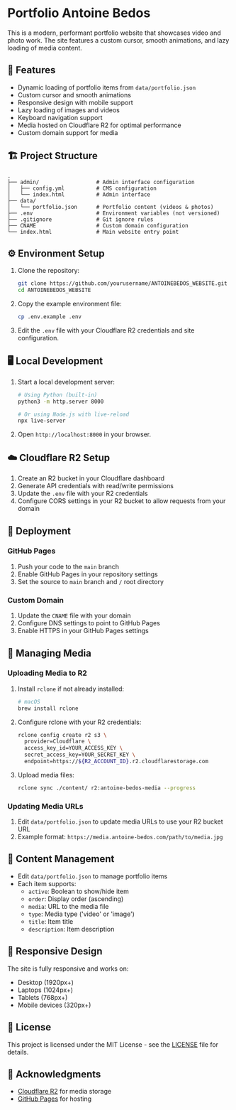 # Portfolio Antoine Bedos

This is a modern, performant portfolio website that showcases video and photo work. The site features a custom cursor, smooth animations, and lazy loading of media content.

## 🚀 Features

- Dynamic loading of portfolio items from `data/portfolio.json`
- Custom cursor and smooth animations
- Responsive design with mobile support
- Lazy loading of images and videos
- Keyboard navigation support
- Media hosted on Cloudflare R2 for optimal performance
- Custom domain support for media

## 🏗️ Project Structure

```
.
├── admin/                  # Admin interface configuration
│   ├── config.yml          # CMS configuration
│   └── index.html          # Admin interface
├── data/
│   └── portfolio.json      # Portfolio content (videos & photos)
├── .env                    # Environment variables (not versioned)
├── .gitignore              # Git ignore rules
├── CNAME                   # Custom domain configuration
└── index.html              # Main website entry point
```

## ⚙️ Environment Setup

1. Clone the repository:
   ```bash
   git clone https://github.com/yourusername/ANTOINEBEDOS_WEBSITE.git
   cd ANTOINEBEDOS_WEBSITE
   ```

2. Copy the example environment file:
   ```bash
   cp .env.example .env
   ```

3. Edit the `.env` file with your Cloudflare R2 credentials and site configuration.

## 🖥️ Local Development

1. Start a local development server:
   ```bash
   # Using Python (built-in)
   python3 -m http.server 8000
   
   # Or using Node.js with live-reload
   npx live-server
   ```

2. Open `http://localhost:8000` in your browser.

## ☁️ Cloudflare R2 Setup

1. Create an R2 bucket in your Cloudflare dashboard
2. Generate API credentials with read/write permissions
3. Update the `.env` file with your R2 credentials
4. Configure CORS settings in your R2 bucket to allow requests from your domain

## 🚀 Deployment

### GitHub Pages
1. Push your code to the `main` branch
2. Enable GitHub Pages in your repository settings
3. Set the source to `main` branch and `/` root directory

### Custom Domain
1. Update the `CNAME` file with your domain
2. Configure DNS settings to point to GitHub Pages
3. Enable HTTPS in your GitHub Pages settings

## 🔧 Managing Media

### Uploading Media to R2

1. Install `rclone` if not already installed:
   ```bash
   # macOS
   brew install rclone
   ```

2. Configure rclone with your R2 credentials:
   ```bash
   rclone config create r2 s3 \
     provider=Cloudflare \
     access_key_id=YOUR_ACCESS_KEY \
     secret_access_key=YOUR_SECRET_KEY \
     endpoint=https://${R2_ACCOUNT_ID}.r2.cloudflarestorage.com
   ```

3. Upload media files:
   ```bash
   rclone sync ./content/ r2:antoine-bedos-media --progress
   ```

### Updating Media URLs

1. Edit `data/portfolio.json` to update media URLs to use your R2 bucket URL
2. Example format: `https://media.antoine-bedos.com/path/to/media.jpg`

## 📝 Content Management

- Edit `data/portfolio.json` to manage portfolio items
- Each item supports:
  - `active`: Boolean to show/hide item
  - `order`: Display order (ascending)
  - `media`: URL to the media file
  - `type`: Media type ('video' or 'image')
  - `title`: Item title
  - `description`: Item description

## 📱 Responsive Design

The site is fully responsive and works on:
- Desktop (1920px+)
- Laptops (1024px+)
- Tablets (768px+)
- Mobile devices (320px+)

## 📄 License

This project is licensed under the MIT License - see the [LICENSE](LICENSE) file for details.

## 🙏 Acknowledgments

- [Cloudflare R2](https://developers.cloudflare.com/r2/) for media storage
- [GitHub Pages](https://pages.github.com/) for hosting
